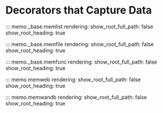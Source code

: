 # Decorators that Capture Data

::: memo._base.memlist
    rendering:
        show_root_full_path: false
        show_root_heading: true


::: memo._base.memfile
    rendering:
        show_root_full_path: false
        show_root_heading: true


::: memo._base.memfunc
    rendering:
        show_root_full_path: false
        show_root_heading: true


::: memo.memweb
    rendering:
        show_root_full_path: false
        show_root_heading: true


::: memo.memwandb
    rendering:
        show_root_full_path: false
        show_root_heading: true
